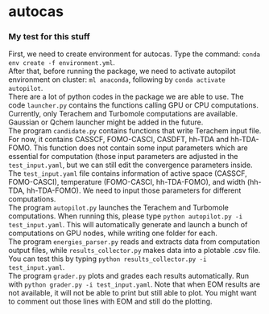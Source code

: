 # autocas
### My test for this stuff
First, we need to create environment for autocas. Type the command: `conda env create -f environment.yml`.\
After that, before running the package, we need to activate autopilot environment on cluster: `ml anaconda`, following by `conda activate autopilot`.\
There are a lot of python codes in the package we are able to use. The code `launcher.py` contains the functions calling GPU or CPU computations. Currently, only Terachem and Turbomole computations are available. Gaussian or Qchem launcher might be added in the future.\
The program `candidate.py` contains functions that write Terachem input file. For now, it contains CASSCF, FOMO-CASCI, CASDFT, hh-TDA and hh-TDA-FOMO. This function does not contain some input parameters which are essential for computation (those input parameters are adjusted in the `test_input.yaml`, but we can still edit the convergence parameters inside.\
The `test_input.yaml` file contains information of active space (CASSCF, FOMO-CASCI), temperature (FOMO-CASCI, hh-TDA-FOMO), and width (hh-TDA, hh-TDA-FOMO). We need to input those parameters for different computations.\
The program `autopilot.py` launches the Terachem and Turbomole computations. When running this, please type `python autopilot.py -i test_input.yaml`. This will automatically generate and launch a bunch of computations on GPU nodes, while writing one folder for each.\
The program `energies_parser.py` reads and extracts data from computation output files, while `results_collector.py` makes data into a plotable .csv file. You can test this by typing `python results_collector.py -i test_input.yaml`.\
The program `grader.py` plots and grades each results automatically. Run with `python grader.py -i test_input.yaml`. Note that when EOM results are not available, it will not be able to print but still able to plot. You might want to comment out those lines with EOM and still do the plotting.

